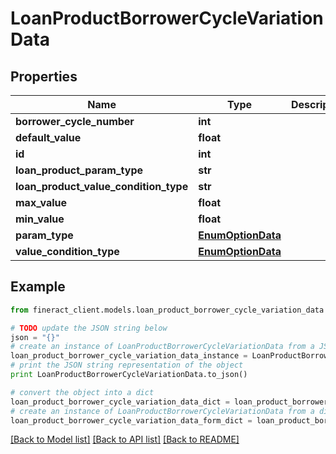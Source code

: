 # LoanProductBorrowerCycleVariationData


## Properties

Name | Type | Description | Notes
------------ | ------------- | ------------- | -------------
**borrower_cycle_number** | **int** |  | [optional] 
**default_value** | **float** |  | [optional] 
**id** | **int** |  | [optional] 
**loan_product_param_type** | **str** |  | [optional] 
**loan_product_value_condition_type** | **str** |  | [optional] 
**max_value** | **float** |  | [optional] 
**min_value** | **float** |  | [optional] 
**param_type** | [**EnumOptionData**](EnumOptionData.md) |  | [optional] 
**value_condition_type** | [**EnumOptionData**](EnumOptionData.md) |  | [optional] 

## Example

```python
from fineract_client.models.loan_product_borrower_cycle_variation_data import LoanProductBorrowerCycleVariationData

# TODO update the JSON string below
json = "{}"
# create an instance of LoanProductBorrowerCycleVariationData from a JSON string
loan_product_borrower_cycle_variation_data_instance = LoanProductBorrowerCycleVariationData.from_json(json)
# print the JSON string representation of the object
print LoanProductBorrowerCycleVariationData.to_json()

# convert the object into a dict
loan_product_borrower_cycle_variation_data_dict = loan_product_borrower_cycle_variation_data_instance.to_dict()
# create an instance of LoanProductBorrowerCycleVariationData from a dict
loan_product_borrower_cycle_variation_data_form_dict = loan_product_borrower_cycle_variation_data.from_dict(loan_product_borrower_cycle_variation_data_dict)
```
[[Back to Model list]](../README.md#documentation-for-models) [[Back to API list]](../README.md#documentation-for-api-endpoints) [[Back to README]](../README.md)


